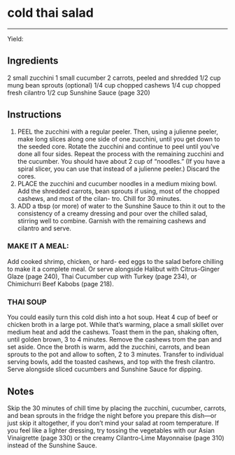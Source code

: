 # cold thai salad
---
Yield: 

## Ingredients
2 small zucchini
1 small cucumber
2 carrots, peeled and shredded
1/2 cup mung bean sprouts (optional)
1/4 cup chopped cashews
1/4 cup chopped fresh cilantro
1/2 cup Sunshine Sauce (page 320)

## Instructions
1. PEEL the zucchini with a regular peeler. Then, using a
julienne peeler, make long slices along one side of one
zucchini, until you get down to the seeded core. Rotate the
zucchini and continue to peel until you’ve done all four
sides. Repeat the process with the remaining zucchini and
the cucumber. You should have about 2 cup of “noodles.”
(If you have a spiral slicer, you can use that instead of a
julienne peeler.) Discard the cores.
2. PLACE the zucchini and cucumber noodles in a medium
mixing bowl. Add the shredded carrots, bean sprouts if
using, most of the chopped cashews, and most of the cilan-
tro. Chill for 30 minutes.
3. ADD a tbsp (or more) of water to the Sunshine Sauce
to thin it out to the consistency of a creamy dressing and
pour over the chilled salad, stirring well to combine. Garnish
with the remaining cashews and cilantro and serve.

### MAKE IT A MEAL:
Add cooked shrimp, chicken, or hard-
eed eggs to the salad before chilling to make it a complete
meal. Or serve alongside Halibut with Citrus-Ginger Glaze
(page 240), Thai Cucumber cup with Turkey (page 234), or
Chimichurri Beef Kabobs (page 218).

### THAI SOUP
You could easily turn this cold dish into a
hot soup. Heat 4 cup of beef or chicken broth in a large pot.
While that’s warming, place a small skillet over medium heat
and add the cashews. Toast them in the pan, shaking often,
until golden brown, 3 to 4 minutes. Remove the cashews
trom the pan and set aside. Once the broth is warm, add the
zucchini, carrots, and bean sprouts to the pot and allow to
soften, 2 to 3 minutes. Transfer to individual serving bowls,
add the toasted cashews, and top with the fresh cilantro.
Serve alongside sliced cucumbers and Sunshine Sauce for
dipping.

## Notes

Skip the 30 minutes of chill time by
placing the zucchini, cucumber, carrots,
and bean sprouts in the fridge the night
before you prepare this dish—or just
skip it altogether, if you don’t mind
your salad at room temperature. If
you feel like a lighter dressing, try
tossing the vegetables with our Asian
Vinaigrette (page 330) or the creamy
Cilantro-Lime Mayonnaise (page
310) instead of the Sunshine Sauce.